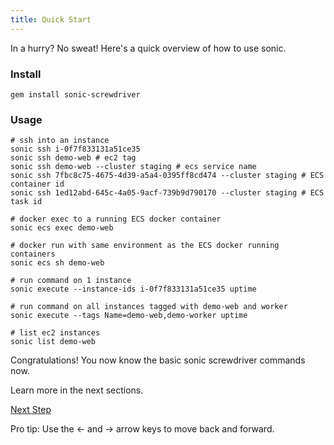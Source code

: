```yaml
---
title: Quick Start
---
```


In a hurry? No sweat! Here's a quick overview of how to use sonic.

### Install

    gem install sonic-screwdriver

### Usage

    # ssh into an instance
    sonic ssh i-0f7f833131a51ce35
    sonic ssh demo-web # ec2 tag
    sonic ssh demo-web --cluster staging # ecs service name
    sonic ssh 7fbc8c75-4675-4d39-a5a4-0395ff8cd474 --cluster staging # ECS container id
    sonic ssh 1ed12abd-645c-4a05-9acf-739b9d790170 --cluster staging # ECS task id

    # docker exec to a running ECS docker container
    sonic ecs exec demo-web

    # docker run with same environment as the ECS docker running containers
    sonic ecs sh demo-web

    # run command on 1 instance
    sonic execute --instance-ids i-0f7f833131a51ce35 uptime

    # run command on all instances tagged with demo-web and worker
    sonic execute --tags Name=demo-web,demo-worker uptime

    # list ec2 instances
    sonic list demo-web

Congratulations! You now know the basic sonic screwdriver commands now.

Learn more in the next sections.

<a id="next" class="btn btn-primary" href="{% link docs.md %}">Next Step</a>
<p class="keyboard-tip">Pro tip: Use the <- and -> arrow keys to move back and forward.</p>

